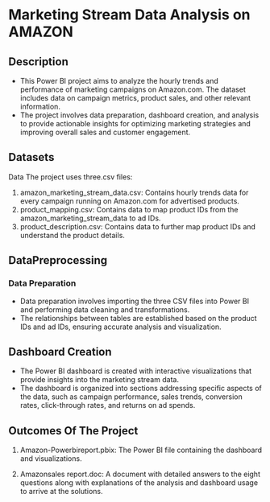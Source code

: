 
# Marketing Stream Data Analysis on AMAZON

## Description
- This Power BI project aims to analyze the hourly trends and performance of marketing campaigns on Amazon.com. The dataset includes data on campaign metrics, product sales, and other relevant information.
-  The project involves data preparation, dashboard creation, and analysis to provide actionable insights for optimizing marketing strategies and improving overall sales and customer engagement.


## Datasets

Data
The project uses three.csv files:

1. amazon_marketing_stream_data.csv: Contains hourly trends data for every campaign running on Amazon.com for advertised products.
2. product_mapping.csv: Contains data to map product IDs from the amazon_marketing_stream_data to ad IDs.
3. product_description.csv: Contains data to further map product IDs and understand the product details.
## DataPreprocessing

### Data Preparation
- Data preparation involves importing the three CSV files into Power BI and performing data cleaning and transformations. 
- The relationships between tables are established based on the product IDs and ad IDs, ensuring accurate analysis and visualization.
## Dashboard Creation

- The Power BI dashboard is created with interactive visualizations that provide insights into the marketing stream data. 
- The dashboard is organized into sections addressing specific aspects of the data, such as campaign performance, sales trends, conversion rates, click-through rates, and returns on ad spends.
## Outcomes Of The Project

1. Amazon-Powerbireport.pbix: The Power BI file containing the dashboard and visualizations.

2. Amazonsales report.doc: A document with detailed answers to the eight questions along with explanations of the analysis and dashboard usage to arrive at the solutions.
